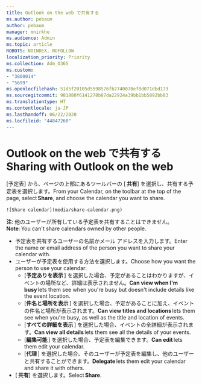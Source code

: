 ```yaml
---
title: Outlook on the web で共有する
ms.author: pebaum
author: pebaum
manager: mnirkhe
ms.audience: Admin
ms.topic: article
ROBOTS: NOINDEX, NOFOLLOW
localization_priority: Priority
ms.collection: Adm_O365
ms.custom:
- "3800014"
- "5699"
ms.openlocfilehash: 51d5f20105d5598576fb2740070ef8d071dbd173
ms.sourcegitcommit: 981880f6141278b87da22924a39bb1bb5892bb83
ms.translationtype: HT
ms.contentlocale: ja-JP
ms.lasthandoff: 06/22/2020
ms.locfileid: "44847260"
---
```

# <a name="sharing-with-outlook-on-the-web"></a><span data-ttu-id="f8932-102">Outlook on the web で共有する</span><span class="sxs-lookup"><span data-stu-id="f8932-102">Sharing with Outlook on the web</span></span>

<span data-ttu-id="f8932-103">[予定表] から、ページの上部にあるツールバーの [ **共有**] を選択し、共有する予定表を選択します。</span><span class="sxs-lookup"><span data-stu-id="f8932-103">From your Calendar, on the toolbar at the top of the page, select **Share**, and choose the calendar you want to share.</span></span>

    ![Share calendar](media/share-calendar.png)

<span data-ttu-id="f8932-104">**注**: 他のユーザーが所有している予定表を共有することはできません。</span><span class="sxs-lookup"><span data-stu-id="f8932-104">**Note**: You can't share calendars owned by other people.</span></span>

- <span data-ttu-id="f8932-105">予定表を共有するユーザーの名前かメール アドレスを入力します。</span><span class="sxs-lookup"><span data-stu-id="f8932-105">Enter the name or email address of the person you want to share your calendar with.</span></span>
- <span data-ttu-id="f8932-106">ユーザーが予定表を使用する方法を選択します。</span><span class="sxs-lookup"><span data-stu-id="f8932-106">Choose how you want the person to use your calendar:</span></span>
    - <span data-ttu-id="f8932-107">[**予定ありを表示** ] を選択した場合、予定があることはわかりますが、イベントの場所など、詳細は表示されません。</span><span class="sxs-lookup"><span data-stu-id="f8932-107">**Can view when I'm busy** lets them see when you're busy but doesn't include details like the event location.</span></span>
    - <span data-ttu-id="f8932-108">[**件名と場所を表示** ] を選択した場合、予定があることに加え、イベントの件名と場所が表示されます。</span><span class="sxs-lookup"><span data-stu-id="f8932-108">**Can view titles and locations** lets them see when you're busy, as well as the title and location of events.</span></span>
    - <span data-ttu-id="f8932-109">[**すべての詳細を表示** ] を選択した場合、イベントの全詳細が表示されます。</span><span class="sxs-lookup"><span data-stu-id="f8932-109">**Can view all details** lets them see all the details of your events.</span></span>
    - <span data-ttu-id="f8932-110">[**編集可能** ] を選択した場合、予定表を編集できます。</span><span class="sxs-lookup"><span data-stu-id="f8932-110">**Can edit** lets them edit your calendar.</span></span>
    - <span data-ttu-id="f8932-111">[**代理** ] を選択した場合、そのユーザーが予定表を編集し、他のユーザーと共有することができます。</span><span class="sxs-lookup"><span data-stu-id="f8932-111">**Delegate** lets them edit your calendar and share it with others.</span></span>
- <span data-ttu-id="f8932-112">[ **共有**] を選択します。</span><span class="sxs-lookup"><span data-stu-id="f8932-112">Select **Share**.</span></span>

